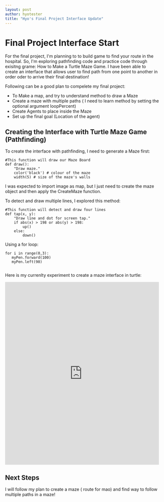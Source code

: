 ```yaml
---
layout: post
author: hyotester
title: "Hyo's Final Project Interface Update"
---
```

# Final Project Interface Start

For the final project, I'm planning to  to build game to find your route in the hospital. So, I'm exploring pathfinding code and practice code through exisitng grame: How to Make a Turtle Maze Game.
I have been able to create an interface that allows user to find path from one point to another in order oder to arrive their final destination!

Following can be a good plan to compelete my final project:

- To Make a map, and try to understand method to draw a Maze
- Create a maze with multiple paths ( I need to learn method by setting the optional argument loopPercent)
- Create Agents to place inside the Maze
- Set up the final goal (Location of the agent)

## Creating the Interface with Turtle Maze Game (Pathfinding)

To create the interface with pathfinding, I need to generate a Maze first:

```
#This function will draw our Maze Board
def draw():
	"Draw maze."
	color('black') # colour of the maze
	width(5) # size of the maze's walls

```
I was expected to import image as map, but I just need to create the maze object and then apply the CreateMaze function. 

To detect and draw multiple lines, I explored this method: 

```
#This function will detect and draw four lines
def tap(x, y):
	"Draw line and dot for screen tap."
	if abs(x) > 198 or abs(y) > 198:
    	up()
	else:
    	down()
```
Using a for loop:

```
for i in range(0,3):
   myPen.forward(100)
   myPen.left(90)
  
```

Here is my currenlty experiment to create a maze interface in turtle:

<iframe src="https://trinket.io/embed/python/3779b6ba4f" width="100%" height="600" frameborder="0" marginwidth="0" marginheight="0" allowfullscreen></iframe>

## Next Steps
I will follow my plan to create a maze ( route for mao) and find way to follow multiple paths in a maze!



